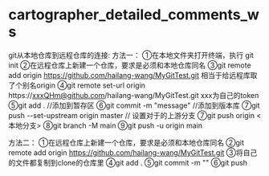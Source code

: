 # cartographer_detailed_comments_ws
git从本地仓库到远程仓库的连接:
方法一：
①在本地文件夹打开终端，执行  git init
②在远程仓库上新建一个仓库，要求是必须和本地仓库同名
③git remote add origin https://github.com/hailang-wang/MyGitTest.git 相当于给远程库取了个别名origin
④git remote set-url  origin https://xxxQHm@github.com/hailang-wang/MyGitTest.git   xxx为自己的token
⑤git add . //添加到暂存区
⑥git commit -m "message" //添加到版本库
⑦git push --set-upstream origin master // 设置对于的上游分支
⑦git push origin <本地分支>
⑧git branch -M main
⑨git push -u origin main

方法二：
①在远程仓库上新建一个仓库，要求是必须和本地仓库同名
②git remote add origin https://github.com/hailang-wang/MyGitTest.git
③将自己的文件都复制到clone的仓库里
④git add .
⑤git commit -m ""
⑥git push

